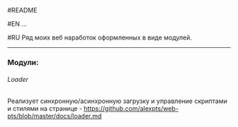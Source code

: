 #README

#EN
...

#RU
Ряд моих веб наработок оформленных в виде модулей.


---
### Модули:

###### Loader
Реализует синхронную/асинхронную загрузку и управление скриптами и стилями на странице - 
https://github.com/alexpts/web-pts/blob/master/docs/loader.md